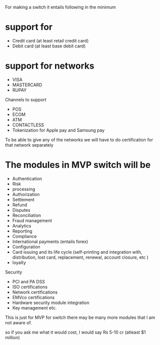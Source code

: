 For making a switch it entails following in the minimum

# support for 
- Credit card (at least retail credit card)
- Debit card (at least base debit card)

# support for networks
- VISA
- MASTERCARD
- RUPAY

Channels to support
- POS
- ECOM
- ATM
- CONTACTLESS
- Tokenization for Apple pay and Samsung pay

To be able to give any of the networks we will have to do certification for that network separately 

# The modules in MVP switch will be 

- Authentication
- Risk
- processing
- Authorization
- Settlement
- Refund
- Disputes
- Reconciliation
- Fraud management
- Analytics
- Reporting
- Compliance
- International payments (entails forex)
- Configuration
- Card issuing and its life cycle (self-printing and integration with, distribution, lost card, replacement, renewal, account closure, etc  )
- loyalty

Security 
- PCI and PA DSS
- ISO certifications
- Network certifications
- EMVco certifications
- Hardware security module integration 
- Key management etc.


This is just for MVP for switch there may be many more modules that I am not aware of.

so if you ask me what it would cost, I would say Rs 5-10 cr (atleast $1 million)






